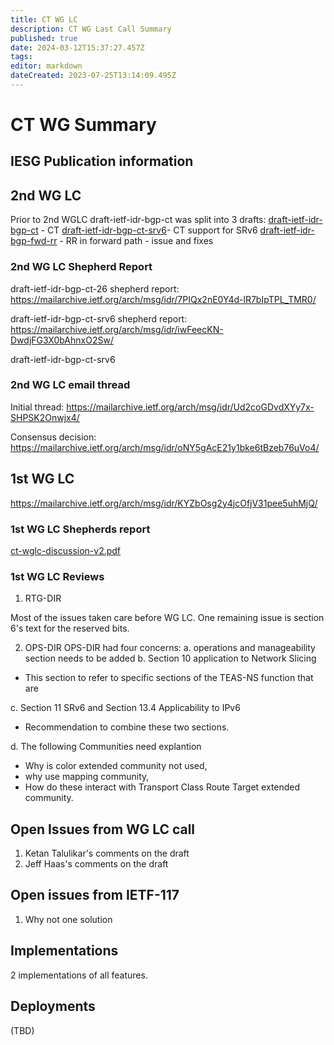```yaml
---
title: CT WG LC 
description: CT WG Last Call Summary 
published: true
date: 2024-03-12T15:37:27.457Z
tags: 
editor: markdown
dateCreated: 2023-07-25T13:14:09.495Z
---
```


# CT WG Summary

## IESG Publication information 


## 2nd WG LC 
Prior to 2nd WGLC draft-ietf-idr-bgp-ct was split into 3 drafts:
[draft-ietf-idr-bgp-ct](https://datatracker.ietf.org/doc/draft-ietf-idr-bgp-ct/) - CT 
[draft-ietf-idr-bgp-ct-srv6](https://datatracker.ietf.org/doc/draft-ietf-idr-bgp-ct-srv6/)- CT support for SRv6 
[draft-ietf-idr-bgp-fwd-rr](https://datatracker.ietf.org/doc/draft-ietf-idr-bgp-fwd-rr/) - RR in forward path - issue and fixes 

### 2nd WG LC Shepherd Report
draft-ietf-idr-bgp-ct-26 shepherd report: 
https://mailarchive.ietf.org/arch/msg/idr/7PIQx2nE0Y4d-lR7bIpTPL_TMR0/

draft-ietf-idr-bgp-ct-srv6 shepherd report: 
https://mailarchive.ietf.org/arch/msg/idr/iwFeecKN-DwdjFG3X0bAhnxO2Sw/

draft-ietf-idr-bgp-ct-srv6
### 2nd WG LC email thread 
Initial thread:
https://mailarchive.ietf.org/arch/msg/idr/Ud2coGDvdXYy7x-SHPSK2Onwjx4/

Consensus decision: 
https://mailarchive.ietf.org/arch/msg/idr/oNY5gAcE21y1bke6tBzeb76uVo4/

## 1st WG LC  
https://mailarchive.ietf.org/arch/msg/idr/KYZbOsg2y4jcOfjV31pee5uhMjQ/

### 1st WG LC Shepherds report
[ct-wglc-discussion-v2.pdf](/idr/ct-wglc-discussion-v2.pdf)

### 1st WG LC Reviews 
1. RTG-DIR

Most of the issues taken care before WG LC. 
One remaining issue is section 6's text for the reserved bits. 

2. OPS-DIR 
OPS-DIR had four concerns: 
a. operations and manageability section needs to be added 
b. Section 10 application to Network Slicing 
- This section to refer to specific sections of the TEAS-NS function that are  

c. Section 11 SRv6 and Section 13.4 Applicability to IPv6
- Recommendation to combine these two sections. 

d. The following Communities need explantion 
- Why is color extended community not used, 
- why use mapping community, 
- How do these interact with Transport Class Route Target extended community. 

## Open Issues from WG LC call 
1. Ketan Talulikar's comments on the draft
2. Jeff Haas's comments on the draft


## Open issues from IETF-117
1. Why not one solution 

## Implementations 
2 implementations of all features. 

## Deployments 
(TBD) 